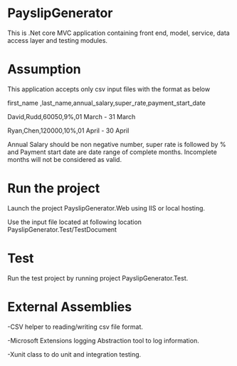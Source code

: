 # PayslipGenerator
This is .Net core MVC application containing front end, model, service, data access layer and testing modules.

# Assumption
This application accepts only csv input files with the format as below

first_name ,last_name,annual_salary,super_rate,payment_start_date

David,Rudd,60050,9%,01 March - 31 March

Ryan,Chen,120000,10%,01 April - 30 April

Annual Salary should be non negative number, super rate is followed by % and Payment start date are date range of complete months. 
Incomplete months will not be considered as valid.

# Run the project
Launch the project PayslipGenerator.Web using IIS or local hosting.

Use the input file located at following location PayslipGenerator.Test/TestDocument

# Test 
Run the test project by running project PayslipGenerator.Test.

# External Assemblies

-CSV helper to reading/writing csv file format.

-Microsoft Extensions logging Abstraction tool to log information.

-Xunit class to do unit and integration testing.
